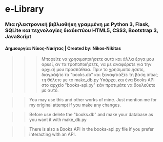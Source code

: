 #                e-Library
### Μια ηλεκτρονική βιβλιοθήκη γραμμένη με Python 3, Flask, SQLite και τεχνολογίες διαδικτύου HTML5, CSS3, Bootstrap 3, JavaScript
#### Δημιουργία: Νίκος-Νικήτας | Created by: Nikos-Nikitas
 
>>>Μπορείτε να χρησιμοποιήσετε αυτό και άλλα έργα μου αρκεί, αν τα τροποποιήσετε, να με αναφέρετε για την αρχική μου προσπάθεια.
>>Πριν το χρησιμοποιήσετε, διαγράψτε το "books.db" 
>>και ξαναφτιάξτε τη βάση όπως τη θέλετε με το make_db.py
>Υπάρχει και ένα Books API στο αρχείο "books-api.py" εάν προτιμάτε να δουλεύετε με αυτό.

>>You may use this and other works of mine. Just mention me for my original attempt if you make any changes.



>>Before use delete the "books.db" and make your database
>>as you want it with make_db.py


>>There is also a Books API in the books-api.py file if you prefer interacting with an API.
